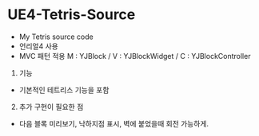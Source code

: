 # UE4-Tetris-Source
* My Tetris source code
* 언리얼4 사용
* MVC 패턴 적용
M : YJBlock / V : YJBlockWidget / C : YJBlockController

1. 기능
* 기본적인 테트리스 기능을 포함

2. 추가 구현이 필요한 점
* 다음 블록 미리보기, 낙하지점 표시, 벽에 붙었을때 회전 가능하게.
